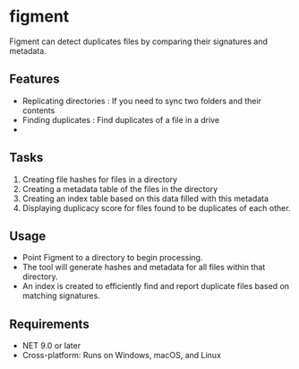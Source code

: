 # figment

Figment can detect duplicates files by comparing their signatures and metadata.

## Features 
- Replicating directories : If you need to sync two folders and their contents
- Finding duplicates : Find duplicates of a file in a drive
- 

## Tasks

1. Creating file hashes for files in a directory
2. Creating a metadata table of the files in the directory
3. Creating an index table based on this data filled with this metadata
4. Displaying duplicacy score for files found to be duplicates of each other.

## Usage 

- Point Figment to a directory to begin processing.
- The tool will generate hashes and metadata for all files within that directory.
- An index is created to efficiently find and report duplicate files based on matching signatures.



## Requirements

- NET 9.0 or later
- Cross-platform: Runs on Windows, macOS, and Linux
